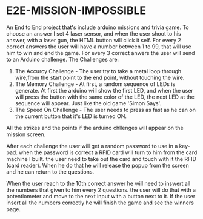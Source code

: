 # E2E-MISSION-IMPOSSIBLE
An End to End project that's include arduino missions and trivia game. 
To choose an answer I set 4 laser sensor, and when the user shoot to his answer, with a laser gun, the HTML button will click it self.
For every 2 correct answers the user will have a number between 1 to 99, that will use him to win and end the game.
For every 3 correct anwers the user will send to an Arduino challenge. The Challenges are:
1. The Accurcy Challenge - The user try to take a metal loop through wire,from the start point to the end point, without touching the wire.
2. The Memory Challenge - At first, a random sequence of LEDs is generate. At first the arduino will show the first LED, and when the user will press the button with the same color of the LED, the next LED at the sequence will appear. Just like the old game 'Simon Says'.
3. The Speed On Challenge - The user needs to press as fast as he can on the current button that it's LED is turned ON.

All the strikes and the points if the arduino chllenges will appear on the mission screen.

After each challenge the user will get a random password to use in a key-pad. when the password is correct a RFID card will turn to him from the card machine I built. the user need to take out the card and touch with it the RFID (card reader). When he do that he will release the popup from the screen and he can return to the questions.

When the user reach to the 10th correct answer he will need to inswert all the numbers that given to him every 2 questions. the user will do that with a potentiometer and move to the next input with a button next to it. If the user insert all the numbers correctly he will finish the game and see the winners page. 
  
